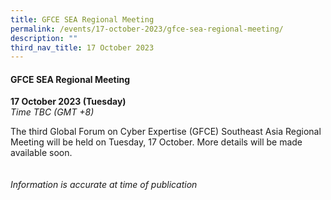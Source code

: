 ```yaml
---
title: GFCE SEA Regional Meeting
permalink: /events/17-october-2023/gfce-sea-regional-meeting/
description: ""
third_nav_title: 17 October 2023
---
```

#### **GFCE SEA Regional Meeting**

**17 October 2023 (Tuesday)**  
*Time TBC (GMT +8)*

The third Global Forum on Cyber Expertise (GFCE) Southeast Asia Regional Meeting will be held on Tuesday, 17 October. More details will be made available soon.
<br><br><br>
*Information is accurate at time of publication*